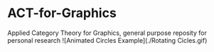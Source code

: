 # ACT-for-Graphics
Applied Category Theory for Graphics, general purpose reposity for personal research
![Animated Circles Example](./Rotating Cicles.gif)
